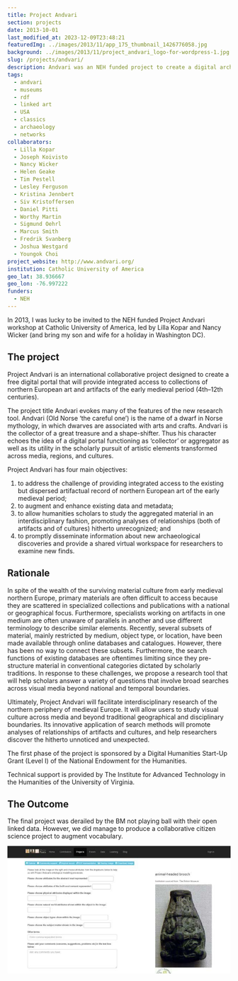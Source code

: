 ```yaml
---
title: Project Andvari
section: projects
date: 2013-10-01
last_modified_at: 2023-12-09T23:48:21
featuredImg: ../images/2013/11/app_175_thumbnail_1426776058.jpg
background: ../images/2013/11/project_andvari_logo-for-wordpress-1.jpg
slug: /projects/andvari/
description: Andvari was an NEH funded project to create a digital archive of the ancient world. 
tags:
  - andvari
  - museums
  - rdf
  - linked art
  - USA
  - classics
  - archaeology
  - networks
collaborators:
  - Lilla Kopar
  - Joseph Koivisto
  - Nancy Wicker
  - Helen Geake
  - Tim Pestell
  - Lesley Ferguson
  - Kristina Jennbert
  - Siv Kristoffersen
  - Daniel Pitti
  - Worthy Martin
  - Sigmund Oehrl
  - Marcus Smith
  - Fredrik Svanberg
  - Joshua Westgard
  - Youngok Choi
project_website: http://www.andvari.org/
institution: Catholic University of America
geo_lat: 38.936667
geo_lon: -76.997222
funders: 
  - NEH
---
```

In 2013, I was lucky to be invited to the NEH funded Project Andvari workshop at Catholic University of America, led by Lilla
Kopar and Nancy Wicker (and bring my son and wife for a holiday in Washington DC). 

## The project 

Project Andvari is an international collaborative project designed to create a free digital portal that will provide integrated access to collections of northern European art and artifacts of the early medieval period (4th–12th centuries).

The project title Andvari evokes many of the features of the new research tool. Andvari (Old Norse ‘the careful one’) is the name of a dwarf in Norse mythology, in which dwarves are associated with arts and crafts. Andvari is the collector of a great treasure and a shape-shifter. Thus his character echoes the idea of a digital portal functioning as ‘collector’ or aggregator as well as its utility in the scholarly pursuit of artistic elements transformed across media, regions, and cultures.

Project Andvari has four main objectives:

1. to address the challenge of providing integrated access to the existing but dispersed artifactual record of northern European art of the early medieval period;
2. to augment and enhance existing data and metadata;
3. to allow humanities scholars to study the aggregated material in an interdisciplinary fashion, promoting analyses of relationships (both of artifacts and of cultures) hitherto unrecognized; and
4. to promptly disseminate information about new archaeological discoveries and provide a shared virtual workspace for researchers to examine new finds.

## Rationale

In spite of the wealth of the surviving material culture from early medieval northern Europe, primary materials are often difficult to access because they are scattered in specialized collections and publications with a national or geographical focus. Furthermore, specialists working on artifacts in one medium are often unaware of parallels in another and use different terminology to describe similar elements. Recently, several subsets of material, mainly restricted by medium, object type, or location, have been made available through online databases and catalogues. However, there has been no way to connect these subsets. Furthermore, the search functions of existing databases are oftentimes limiting since they pre-structure material in conventional categories dictated by scholarly traditions. In response to these challenges, we propose a research tool that will help scholars answer a variety of questions that involve broad searches across visual media beyond national and temporal boundaries.

Ultimately, Project Andvari will facilitate interdisciplinary research of the northern periphery of medieval Europe. It will allow users to study visual culture across media and beyond traditional geographical and disciplinary boundaries. Its innovative application of search methods will promote analyses of relationships of artifacts and cultures, and help researchers discover the hitherto unnoticed and unexpected.

The first phase of the project is sponsored by a Digital Humanities Start-Up Grant (Level I) of the National Endowment for the Humanities.

Technical support is provided by The Institute for Advanced Technology in the Humanities of the University of Virginia.

## The Outcome

The final project was derailed by the BM not playing ball with their open linked data. However, 
we did manage to produce a collaborative citizen science project to augment vocabulary.

![Andvari citizen science project](../images/2013/11/Sample-Task-on-the-Project-Andvari-crowdsourcing-application-developed-and-hosted-by-the.jpeg)